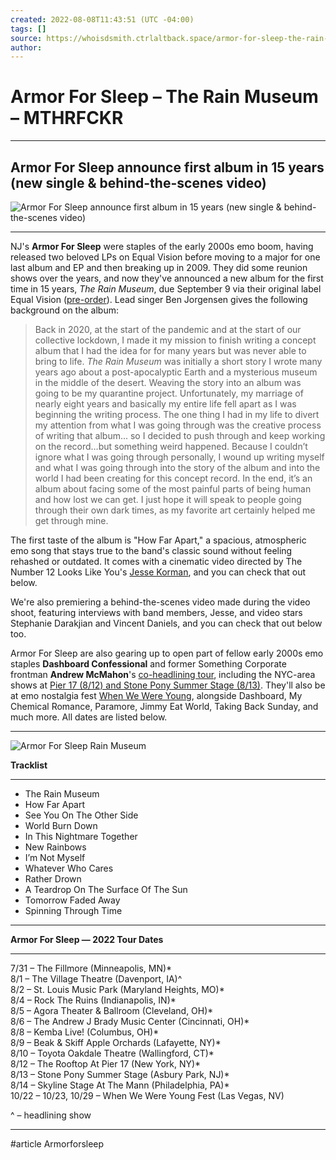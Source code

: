 ```yaml
---
created: 2022-08-08T11:43:51 (UTC -04:00)
tags: []
source: https://whoisdsmith.ctrlaltback.space/armor-for-sleep-the-rain-museum/
author: 
---
```


# Armor For Sleep – The Rain Museum – MTHRFCKR

---
## Armor For Sleep announce first album in 15 years (new single & behind-the-scenes video)

![Armor For Sleep announce first album in 15 years \(new single & behind-the-scenes video\)](https://townsquare.media/site/838/files/2022/07/attachment-armor-for-sleep-2022.jpeg?w=980&q=75)

___

NJ's **Armor For Sleep** were staples of the early 2000s emo boom, having released two beloved LPs on Equal Vision before moving to a major for one last album and EP and then breaking up in 2009. They did some reunion shows over the years, and now they've announced a new album for the first time in 15 years, _The Rain Museum_, due September 9 via their original label Equal Vision ([pre-order](https://afs.lnk.to/rainmuseum)). Lead singer Ben Jorgensen gives the following background on the album:

> Back in 2020, at the start of the pandemic and at the start of our collective lockdown, I made it my mission to finish writing a concept album that I had the idea for for many years but was never able to bring to life. _The Rain Museum_ was initially a short story I wrote many years ago about a post-apocalyptic Earth and a mysterious museum in the middle of the desert. Weaving the story into an album was going to be my quarantine project. Unfortunately, my marriage of nearly eight years and basically my entire life fell apart as I was beginning the writing process. The one thing I had in my life to divert my attention from what I was going through was the creative process of writing that album… so I decided to push through and keep working on the record…but something weird happened. Because I couldn’t ignore what I was going through personally, I wound up writing myself and what I was going through into the story of the album and into the world I had been creating for this concept record. In the end, it’s an album about facing some of the most painful parts of being human and how lost we can get. I just hope it will speak to people going through their own dark times, as my favorite art certainly helped me get through mine.

The first taste of the album is "How Far Apart," a spacious, atmospheric emo song that stays true to the band's classic sound without feeling rehashed or outdated. It comes with a cinematic video directed by The Number 12 Looks Like You's [Jesse Korman](https://www.brooklynvegan.com/jesse-korman-number-12-looks-like-you-picks-9-songs-that-define-the-movie-theyre-used-in/), and you can check that out below.

We're also premiering a behind-the-scenes video made during the video shoot, featuring interviews with band members, Jesse, and video stars Stephanie Darakjian and Vincent Daniels, and you can check that out below too.

Armor For Sleep are also gearing up to open part of fellow early 2000s emo staples **Dashboard Confessional** and former Something Corporate frontman **Andrew McMahon**'s [co-headlining tour](https://www.brooklynvegan.com/dashboard-confessional-andrew-mcmahon-announce-co-headlining-tour/), including the NYC-area shows at [Pier 17 (8/12) and Stone Pony Summer Stage (8/13)](http://ticketmaster.evyy.net/c/259789/264167/4272?u=https://www.ticketmaster.com/dashboard-confessional-tickets/artist/703045). They'll also be at emo nostalgia fest [When We Were Young](https://www.brooklynvegan.com/when-we-were-young-adds-3rd-day-with-same-lineup/), alongside Dashboard, My Chemical Romance, Paramore, Jimmy Eat World, Taking Back Sunday, and much more. All dates are listed below.

___

![Armor For Sleep Rain Museum](https://townsquare.media/site/838/files/2022/07/attachment-armor-for-sleep-rain-museum.jpg?w=1600&h=1600&q=75)

**Tracklist**

___

-   The Rain Museum
-   How Far Apart
-   See You On The Other Side
-   World Burn Down
-   In This Nightmare Together
-   New Rainbows
-   I’m Not Myself
-   Whatever Who Cares
-   Rather Drown
-   A Teardrop On The Surface Of The Sun
-   Tomorrow Faded Away
-   Spinning Through Time

___

**Armor For Sleep — 2022 Tour Dates**

___

7/31 – The Fillmore (Minneapolis, MN)*  
8/1 – The Village Theatre (Davenport, IA)^  
8/2 – St. Louis Music Park (Maryland Heights, MO)*  
8/4 – Rock The Ruins (Indianapolis, IN)*  
8/5 – Agora Theater & Ballroom (Cleveland, OH)*  
8/6 – The Andrew J Brady Music Center (Cincinnati, OH)*  
8/8 – Kemba Live! (Columbus, OH)*  
8/9 – Beak & Skiff Apple Orchards (Lafayette, NY)*  
8/10 – Toyota Oakdale Theatre (Wallingford, CT)*  
8/12 – The Rooftop At Pier 17 (New York, NY)*  
8/13 – Stone Pony Summer Stage (Asbury Park, NJ)*  
8/14 – Skyline Stage At The Mann (Philadelphia, PA)*  
10/22 – 10/23, 10/29 – When We Were Young Fest (Las Vegas, NV)

^ – headlining show

___

#article Armorforsleep
